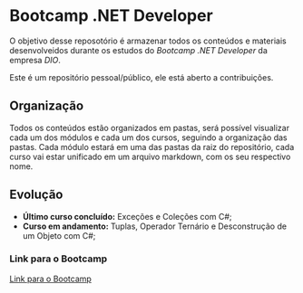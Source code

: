 # Bootcamp .NET Developer
O objetivo desse reposotório é armazenar todos os conteúdos e materiais desenvolveidos durante os estudos do *Bootcamp .NET Developer* da empresa *DIO*.

Este é um repositório pessoal/público, ele está aberto a contribuições.

## Organização
Todos os conteúdos estão organizados em pastas, será possível visualizar cada um dos módulos e cada um dos cursos, seguindo a organização das pastas. Cada módulo estará em uma das pastas da raiz do repositório, cada curso vai estar unificado em um arquivo markdown, com os seu respectivo nome.

## Evolução
- **Último curso concluído:** Exceções e Coleções com C#;
- **Curso em andamento:** Tuplas, Operador Ternário e Desconstrução de um Objeto com C#;

### Link para o Bootcamp

[Link para o Bootcamp](https://www.dio.me/bootcamp/coding-future-avanade-net-developer)